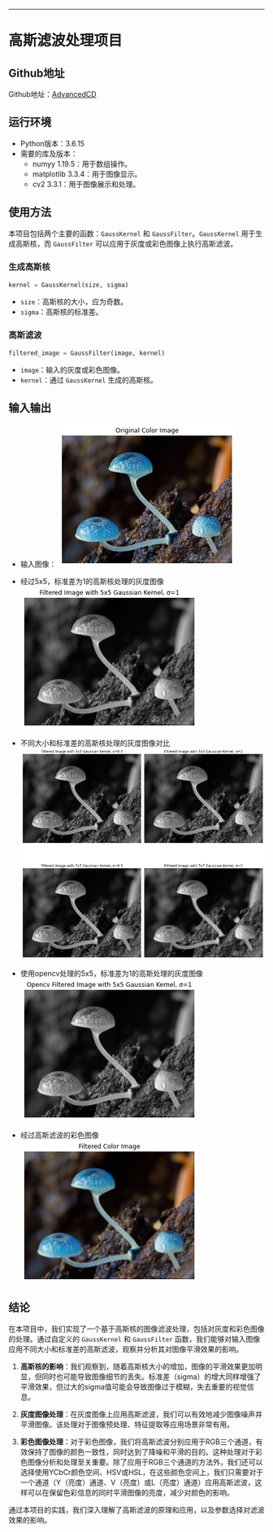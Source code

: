 ---
# 高斯滤波处理项目
## Github地址
Github地址：[AdvancedCD](https://github.com/MushroomLos/AdvancedCV/tree/master)

## 运行环境
- Python版本：3.6.15
- 需要的库及版本：
  - numyy 1.19.5：用于数组操作。
  - matplotlib 3.3.4：用于图像显示。
  - cv2 3.3.1：用于图像展示和处理。

## 使用方法

本项目包括两个主要的函数：`GaussKernel` 和 `GaussFilter`。`GaussKernel` 用于生成高斯核，而 `GaussFilter` 可以应用于灰度或彩色图像上执行高斯滤波。

### 生成高斯核
```python
kernel = GaussKernel(size, sigma)
```

- `size`：高斯核的大小，应为奇数。
- `sigma`：高斯核的标准差。

### 高斯滤波

```python
filtered_image = GaussFilter(image, kernel)
```

- `image`：输入的灰度或彩色图像。
- `kernel`：通过 `GaussKernel` 生成的高斯核。

## 输入输出

- 输入图像：
![image](.\\image\input_color.png)

- 经过5x5，标准差为1的高斯核处理的灰度图像
![image](.\\image\output_gray_1.png)

- 不同大小和标准差的高斯核处理的灰度图像对比
![image](.\\image\output_gray_2.png)

- 使用opencv处理的5x5，标准差为1的高斯处理的灰度图像
![image](.\\image\output_gray_3.png)

- 经过高斯滤波的彩色图像
![image](.\\image\output_color.png)


## 结论
在本项目中，我们实现了一个基于高斯核的图像滤波处理，包括对灰度和彩色图像的处理。通过自定义的 `GaussKernel` 和 `GaussFilter` 函数，我们能够对输入图像应用不同大小和标准差的高斯滤波，观察并分析其对图像平滑效果的影响。

1. **高斯核的影响**：我们观察到，随着高斯核大小的增加，图像的平滑效果更加明显，但同时也可能导致图像细节的丢失。标准差（sigma）的增大同样增强了平滑效果，但过大的sigma值可能会导致图像过于模糊，失去重要的视觉信息。

2. **灰度图像处理**：在灰度图像上应用高斯滤波，我们可以有效地减少图像噪声并平滑图像。该处理对于图像预处理、特征提取等应用场景非常有用。

3. **彩色图像处理**：对于彩色图像，我们将高斯滤波分别应用于RGB三个通道，有效保持了图像的颜色一致性，同时达到了降噪和平滑的目的。这种处理对于彩色图像分析和处理至关重要。除了应用于RGB三个通道的方法外，我们还可以选择使用YCbCr颜色空间、HSV或HSL，在这些颜色空间上，我们只需要对于一个通道（Y（亮度）通道、V（亮度）或L（亮度）通道）应用高斯滤波，这样可以在保留色彩信息的同时平滑图像的亮度，减少对颜色的影响。

通过本项目的实践，我们深入理解了高斯滤波的原理和应用，以及参数选择对滤波效果的影响。

